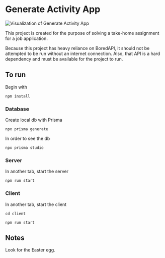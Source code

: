 # Generate Activity App

<img src="https://i.imgur.com/I8L3hB3.png" alt="Visualization of Generate Activity App">





This project is created for the purpose of solving a take-home assignment for a job application.

Because this project has heavy reliance on BoredAPI, it should not be attempted to be run without an internet connection.
Also, that API is a hard dependency and must be available for the project to run.



## To run

Begin with

``
npm install
``


### Database
Create local db with Prisma

``
npx prisma generate
``

In order to see the db

``
npx prisma studio
``

### Server

In another tab, start the server

``
npm run start
``

### Client

In another tab, start the client

``
cd client
``

``
npm run start
``


## Notes

Look for the Easter egg.
